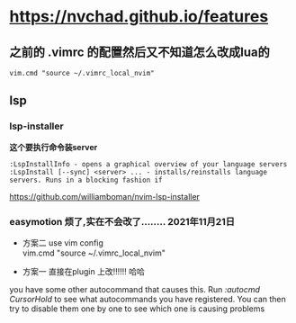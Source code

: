 # https://nvchad.github.io/features  

## 之前的 .vimrc 的配置然后又不知道怎么改成lua的

 `vim.cmd "source ~/.vimrc_local_nvim"`


## lsp
### lsp-installer 
**这个要执行命令装server** 
```
:LspInstallInfo - opens a graphical overview of your language servers
:LspInstall [--sync] <server> ... - installs/reinstalls language servers. Runs in a blocking fashion if 

```
https://github.com/williamboman/nvim-lsp-installer


### easymotion 烦了,实在不会改了........  2021年11月21日
- 方案二 
 use vim config  
 vim.cmd "source ~/.vimrc_local_nvim"

- 方案一 直接在plugin 上改!!!!!! 哈哈




you have some other autocommand that causes this.
Run *:autocmd CursorHold* to see what autocommands you have registered. You can then try to disable them one by one to see which one is causing problems
